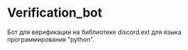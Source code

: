 # Verification_bot
Бот для верификации на библиотеке discord.ext для языка программирования "python".

